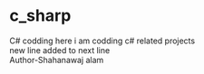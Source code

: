 # c_sharp
C# codding
here i am codding c# related projects<br>
new line added to next line</br>
Author-Shahanawaj alam
